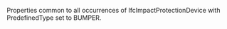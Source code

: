 Properties common to all occurrences of IfcImpactProtectionDevice with PredefinedType set to BUMPER.
